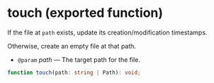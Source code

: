 <!-- INPUT:
/**
 * If the file at `path` exists, update its creation/modification timestamps.
 *
 * Otherwise, create an empty file at that path.
 *
 * @param path The target path for the file.
 */
export function touch(path: string | Path): void;

-->
# touch (exported function)

If the file at `path` exists, update its creation/modification timestamps.

Otherwise, create an empty file at that path.

- `@param` _path_ — The target path for the file.

```ts
function touch(path: string | Path): void;
```

<!-- OUTPUT.frontmatter:
null
-->
<!-- OUTPUT.warnings:
[]
-->
